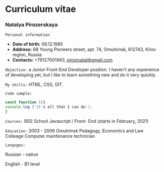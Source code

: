 # Сurriculum vitae #
### Natalya Pirozerskaya ###
`Personal information`
* **Date of birth:** 06.12.1985
* **Address:** 68 Young Pioneers street, apt. 74, Omutninsk, 612743, Kirov region, Russia.
* **Contacts:** +79127001983, piroznatal@gmail.com

`Objective:` a Junior Front-End Developer position.
 I haven't any expierence of developing yet, but I like to learn something new and do it very quickly.
 
`My skills:` HTML, CSS, GIT.

`Code sample:` 
```javascript
const function (){
console.log ('It's all that I can do');
}
```
`Cources:` RSS School Javascript / Front- End (starts in February, 2021)

`Education:` 2003 - 2006
Omutninsk Pedagogy, Economics and Law Colleage
Сomputer maintenance technician

`Languges:`

Russian - native

English - B1 level